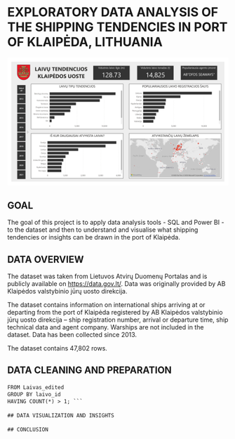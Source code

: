# EXPLORATORY DATA ANALYSIS OF THE SHIPPING TENDENCIES IN PORT OF KLAIPĖDA, LITHUANIA

![alt text](https://raw.githubusercontent.com/robertasdvarionas/Shipping-Tendencies-in-Klaipeda/refs/heads/main/Klaipedos%20Uosto%20Tendencijos_page-0001.jpg)

## GOAL

The goal of this project is to apply data analysis tools - SQL and Power BI - to the dataset and then to understand and visualise what shipping tendencies or insights can be drawn in the port of Klaipėda.

## DATA OVERVIEW

The dataset was taken from Lietuvos Atvirų Duomenų Portalas and is publicly available on https://data.gov.lt/.
Data was originally provided by AB Klaipėdos valstybinio jūrų uosto direkcija.

The dataset contains information on international ships arriving at or departing from the port of Klaipėda registered by AB Klaipėdos valstybinio jūrų uosto direkcija – ship registration number, arrival or departure time, ship technical data and agent company.
Warships are not included in the dataset.
Data has been collected since 2013.

The dataset contains 47,802 rows.

## DATA CLEANING AND PREPARATION

``` SELECT laivo_id, COUNT(*)
FROM Laivas_edited
GROUP BY laivo_id
HAVING COUNT(*) > 1; ```

## DATA VISUALIZATION AND INSIGHTS

## CONCLUSION
